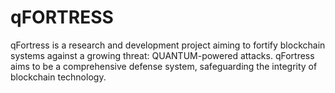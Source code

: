# qFORTRESS
qFortress is a research and development project aiming to fortify blockchain systems against a growing threat: QUANTUM-powered attacks. qFortress aims to be a comprehensive defense system, safeguarding the integrity of blockchain technology.
